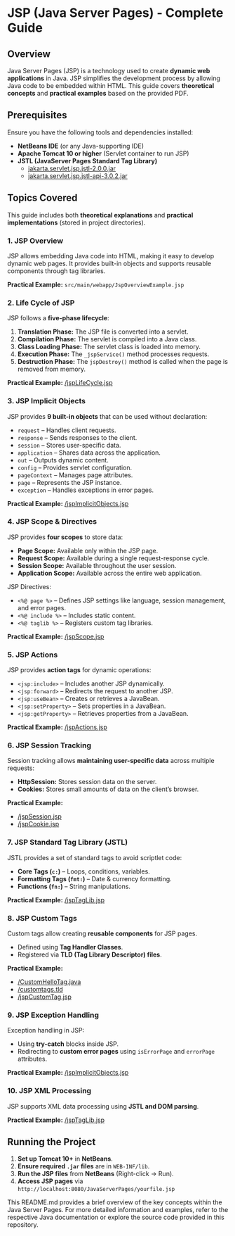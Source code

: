 # JSP (Java Server Pages) - Complete Guide

## Overview
Java Server Pages (JSP) is a technology used to create **dynamic web applications** in Java. JSP simplifies the development process by allowing Java code to be embedded within HTML. This guide covers **theoretical concepts** and **practical examples** based on the provided PDF.

## Prerequisites
Ensure you have the following tools and dependencies installed:

- **NetBeans IDE** (or any Java-supporting IDE)
- **Apache Tomcat 10 or higher** (Servlet container to run JSP)
- **JSTL (JavaServer Pages Standard Tag Library)**
  - [jakarta.servlet.jsp.jstl-2.0.0.jar](https://repo1.maven.org/maven2/org/glassfish/web/jakarta.servlet.jsp.jstl/2.0.0/jakarta.servlet.jsp.jstl-2.0.0.jar)
  - [jakarta.servlet.jsp.jstl-api-3.0.2.jar](https://repo1.maven.org/maven2/jakarta/servlet/jsp/jstl/jakarta.servlet.jsp.jstl-api/3.0.2/jakarta.servlet.jsp.jstl-api-3.0.2.jar)

## Topics Covered
This guide includes both **theoretical explanations** and **practical implementations** (stored in project directories).

### 1. JSP Overview
JSP allows embedding Java code into HTML, making it easy to develop dynamic web pages. It provides built-in objects and supports reusable components through tag libraries.

**Practical Example:** `src/main/webapp/JspOverviewExample.jsp`

### 2. Life Cycle of JSP
JSP follows a **five-phase lifecycle**:
1. **Translation Phase:** The JSP file is converted into a servlet.
2. **Compilation Phase:** The servlet is compiled into a Java class.
3. **Class Loading Phase:** The servlet class is loaded into memory.
4. **Execution Phase:** The `_jspService()` method processes requests.
5. **Destruction Phase:** The `jspDestroy()` method is called when the page is removed from memory.

**Practical Example:** [/jspLifeCycle.jsp](web/jspLifeCycle.jsp)

### 3. JSP Implicit Objects
JSP provides **9 built-in objects** that can be used without declaration:
- `request` – Handles client requests.
- `response` – Sends responses to the client.
- `session` – Stores user-specific data.
- `application` – Shares data across the application.
- `out` – Outputs dynamic content.
- `config` – Provides servlet configuration.
- `pageContext` – Manages page attributes.
- `page` – Represents the JSP instance.
- `exception` – Handles exceptions in error pages.

**Practical Example:** [/jspImplicitObjects.jsp](web/jspImplicitObjects.jsp)

### 4. JSP Scope & Directives
JSP provides **four scopes** to store data:
- **Page Scope:** Available only within the JSP page.
- **Request Scope:** Available during a single request-response cycle.
- **Session Scope:** Available throughout the user session.
- **Application Scope:** Available across the entire web application.

JSP Directives:
- `<%@ page %>` – Defines JSP settings like language, session management, and error pages.
- `<%@ include %>` – Includes static content.
- `<%@ taglib %>` – Registers custom tag libraries.

**Practical Example:** [/jspScope.jsp](web/jspScope.jsp)

### 5. JSP Actions
JSP provides **action tags** for dynamic operations:
- `<jsp:include>` – Includes another JSP dynamically.
- `<jsp:forward>` – Redirects the request to another JSP.
- `<jsp:useBean>` – Creates or retrieves a JavaBean.
- `<jsp:setProperty>` – Sets properties in a JavaBean.
- `<jsp:getProperty>` – Retrieves properties from a JavaBean.

**Practical Example:** [/jspActions.jsp](web/jspActions.jsp)

### 6. JSP Session Tracking
Session tracking allows **maintaining user-specific data** across multiple requests:
- **HttpSession:** Stores session data on the server.
- **Cookies:** Stores small amounts of data on the client’s browser.

**Practical Example:**
- [/jspSession.jsp](web/jspSession.jsp)
- [/jspCookie.jsp](web/jspCookie.jsp)

### 7. JSP Standard Tag Library (JSTL)
JSTL provides a set of standard tags to avoid scriptlet code:
- **Core Tags (`c:`)** – Loops, conditions, variables.
- **Formatting Tags (`fmt:`)** – Date & currency formatting.
- **Functions (`fn:`)** – String manipulations.

**Practical Example:** [/jspTagLib.jsp](web/jspTaglib.jsp)

### 8. JSP Custom Tags
Custom tags allow creating **reusable components** for JSP pages.
- Defined using **Tag Handler Classes**.
- Registered via **TLD (Tag Library Descriptor) files**.

**Practical Example:**
- [/CustomHelloTag.java](/src/java/beans/CustomHelloTag.java)
- [/customtags.tld](/web/WEB-INF/tlds/customtags.tld)
- [/jspCustomTag.jsp](web/jspCustomTag.jsp)

### 9. JSP Exception Handling
Exception handling in JSP:
- Using **try-catch** blocks inside JSP.
- Redirecting to **custom error pages** using `isErrorPage` and `errorPage` attributes.

**Practical Example:** [/jspImplicitObjects.jsp](web/jspImplicitObjects.jsp)

### 10. JSP XML Processing
JSP supports XML data processing using **JSTL and DOM parsing**.

**Practical Example:** [/jspTagLib.jsp](web/jspTaglib.jsp)

## Running the Project
1. **Set up Tomcat 10+** in **NetBeans**.
2. **Ensure required `.jar` files** are in `WEB-INF/lib`.
3. **Run the JSP files** from **NetBeans** (Right-click → Run).
4. **Access JSP pages** via `http://localhost:8080/JavaServerPages/yourfile.jsp`

This README.md provides a brief overview of the key concepts within the Java Server Pages. For more detailed information and examples, refer to the respective Java documentation or explore the source code provided in this repository.
